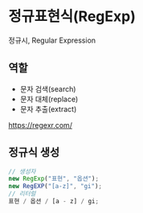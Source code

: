 # 정규표현식(RegExp)

정규시, Regular Expression

## 역할

- 문자 검색(search)
- 문자 대체(replace)
- 문자 추출(extract)

https://regexr.com/

## 정규식 생성

```js
// 생성자
new RegExp("표현", "옵션");
new RegEXP("[a-z]", "gi");
// 리터럴
표현 / 옵션 / [a - z] / gi;
```

